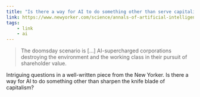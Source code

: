 ```yaml
---
title: "Is there a way for AI to do something other than serve capitalism?"
link: https://www.newyorker.com/science/annals-of-artificial-intelligence/will-ai-become-the-new-mckinsey
tags: 
    - link
    - ai
---
```


> The doomsday scenario is […] AI-supercharged corporations destroying the environment and the working class in their pursuit of shareholder value.

Intriguing questions in a well-written piece from the New Yorker. Is there a way for AI to do something other than sharpen the knife blade of capitalism?